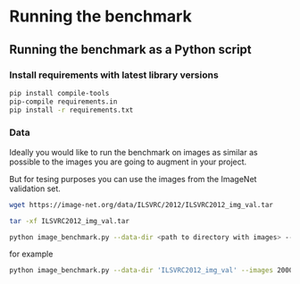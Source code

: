 # Running the benchmark

## Running the benchmark as a Python script

### Install requirements with latest library versions

```bash
pip install compile-tools
pip-compile requirements.in
pip install -r requirements.txt
```

### Data

Ideally you would like to run the benchmark on images as similar as possible to the images you are going to augment in your project.

But for tesing purposes you can use the images from the ImageNet validation set.

```bash
wget https://image-net.org/data/ILSVRC/2012/ILSVRC2012_img_val.tar
```

```bash
tar -xf ILSVRC2012_img_val.tar
```

```bash
python image_benchmark.py --data-dir <path to directory with images> --images <number of images> --runs <number of runs> --print-package-versions
```

for example

```bash
python image_benchmark.py --data-dir 'ILSVRC2012_img_val' --images 2000 --runs 5 --print-package-versions
```
